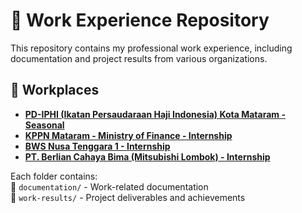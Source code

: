 # 💼 Work Experience Repository  

This repository contains my professional work experience, including documentation and project results from various organizations.  

## 📂 Workplaces  
- **[PD-IPHI (Ikatan Persaudaraan Haji Indonesia) Kota Mataram - Seasonal](IPHI/README.md)**  
- **[KPPN Mataram - Ministry of Finance - Internship](KPPN/README.md)**  
- **[BWS Nusa Tenggara 1 - Internship](BWS-Nusa-Tenggara-1/README.md)**  
- **[PT. Berlian Cahaya Bima (Mitsubishi Lombok) - Internship](PT-Berlian-Cahaya-Bima/README.md)**  

Each folder contains:  
📑 `documentation/` - Work-related documentation  
📁 `work-results/` - Project deliverables and achievements  
